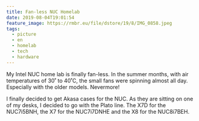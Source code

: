 ```yaml
---
title: Fan-less NUC Homelab
date: 2019-08-04T19:01:54
feature_image: https://rmbr.eu/file/dstore/19/8/IMG_0858.jpeg
tags:
  - picture
  - en
  - homelab
  - tech
  - hardware
---
```


My Intel NUC home lab is finally fan-less. In the summer months, with air temperatures of 30˚ to 40˚C, the small fans were spinning almost all day. Especially with the older models. Nevermore!

I finally decided to get Akasa cases for the NUC. As they are sitting on one of my desks, I decided to go with the Plato line. The X7D for the NUC7i5BNH, the X7 for the NUC7i7DNHE and the X8 for the NUC8i7BEH.
